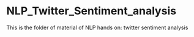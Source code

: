 # NLP_Twitter_Sentiment_analysis
This is the folder of material of NLP hands on: twitter sentiment analysis
